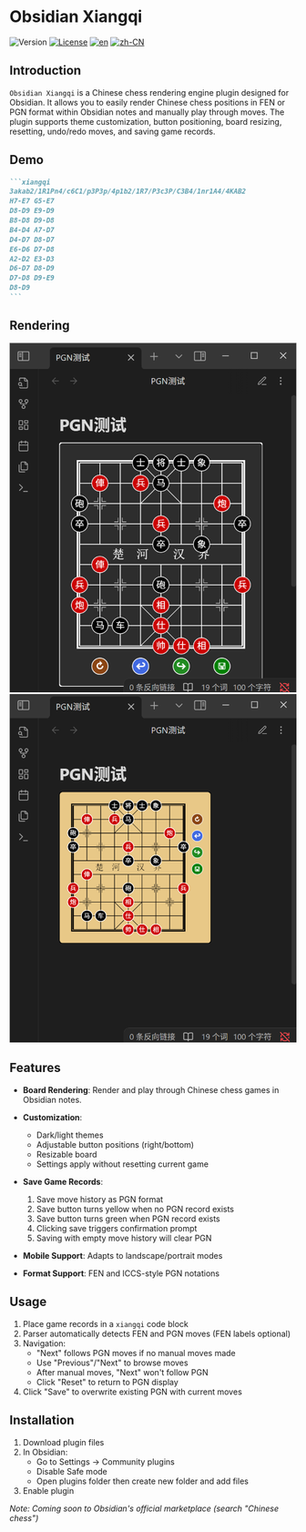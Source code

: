 # Obsidian Xiangqi

![Version](https://img.shields.io/badge/version-1.0.0-blue.svg)
[![License](https://img.shields.io/badge/license-MIT-green.svg)](./LICENSE)
[![en](https://img.shields.io/badge/lang-English-blue)](README.md)
[![zh-CN](https://img.shields.io/badge/lang-简体中文-green)](README.zh-CN.md)

## Introduction

`Obsidian Xiangqi` is a Chinese chess rendering engine plugin designed for Obsidian. It allows you to easily render Chinese chess positions in FEN or PGN format within Obsidian notes and manually play through moves. The plugin supports theme customization, button positioning, board resizing, resetting, undo/redo moves, and saving game records.

## Demo

````markdown
```xiangqi
3akab2/1R1Pn4/c6C1/p3P3p/4p1b2/1R7/P3c3P/C3B4/1nr1A4/4KAB2
H7-E7 G5-E7
D8-D9 E9-D9
B8-D8 D9-D8
B4-D4 A7-D7
D4-D7 D8-D7
E6-D6 D7-D8
A2-D2 E3-D3
D6-D7 D8-D9
D7-D8 D9-E9
D8-D9
```
````

## Rendering

![pgnShow](./IMAGE/pgnShow.png)  
![Show](./IMAGE/Show.png)

## Features

- **Board Rendering**: Render and play through Chinese chess games in Obsidian notes.
- **Customization**:

    - Dark/light themes
    - Adjustable button positions (right/bottom)
    - Resizable board
    - Settings apply without resetting current game

- **Save Game Records**:

    1. Save move history as PGN format
    2. Save button turns yellow when no PGN record exists
    3. Save button turns green when PGN record exists
    4. Clicking save triggers confirmation prompt
    5. Saving with empty move history will clear PGN

- **Mobile Support**: Adapts to landscape/portrait modes
- **Format Support**: FEN and ICCS-style PGN notations

## Usage

1. Place game records in a `xiangqi` code block
2. Parser automatically detects FEN and PGN moves (FEN labels optional)
3. Navigation:
    - "Next" follows PGN moves if no manual moves made
    - Use "Previous"/"Next" to browse moves
    - After manual moves, "Next" won't follow PGN
    - Click "Reset" to return to PGN display
4. Click "Save" to overwrite existing PGN with current moves

## Installation

1. Download plugin files
2. In Obsidian:
    - Go to Settings → Community plugins
    - Disable Safe mode
    - Open plugins folder then create new folder and add files
3. Enable plugin

_Note: Coming soon to Obsidian's official marketplace (search "Chinese chess")_
